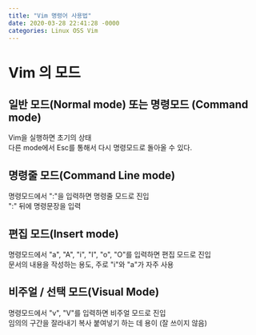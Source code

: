 ```yaml
---
title: "Vim 명령어 사용법"
date: 2020-03-28 22:41:28 -0000
categories: Linux OSS Vim
---
```


# Vim 의 모드       
     
## 일반 모드(Normal mode) 또는 명령모드 (Command mode)     
Vim을 실행하면 초기의 상태     
다른 mode에서 Esc를 통해서 다시 명령모드로 돌아올 수 있다.     

## 명령줄 모드(Command Line mode)     
명령모드에서 ":"을 입력하면 명령줄 모드로 진입     
":" 뒤에 명령문장을 입력     
     
## 편집 모드(Insert mode)     
명령모드에서 "a", "A", "i", "I", "o", "O"를 입력하면 편집 모드로 진입     
문서의 내용을 작성하는 용도, 주로 "i"와 "a"가 자주 사용     
     
## 비주얼 / 선택 모드(Visual Mode)     
명령모드에서 "v", "V"를 입력하면 비주얼 모드로 진입     
임의의 구간을 잘라내기 복사 붙여넣기 하는 데 용이 (잘 쓰이지 않음)     
     
     
     
     
     
